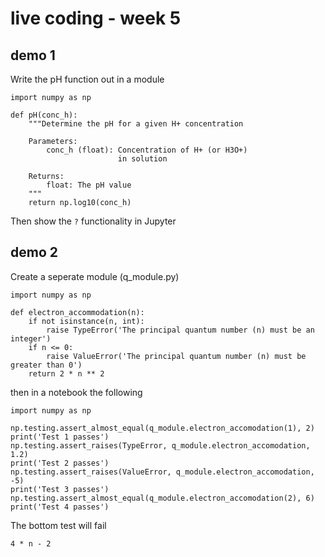 # live coding - week 5

## demo 1

Write the pH function out in a module

```
import numpy as np

def pH(conc_h):
    """Determine the pH for a given H+ concentration

    Parameters:
        conc_h (float): Concentration of H+ (or H3O+) 
                        in solution

    Returns:
        float: The pH value
    """
    return np.log10(conc_h)
```

Then show the `?` functionality in Jupyter

## demo 2

Create a seperate module (q_module.py)

```
import numpy as np

def electron_accommodation(n):
    if not isinstance(n, int):
        raise TypeError('The principal quantum number (n) must be an integer')
    if n <= 0:
        raise ValueError('The principal quantum number (n) must be greater than 0')
    return 2 * n ** 2
```

then in a notebook the following

```
import numpy as np

np.testing.assert_almost_equal(q_module.electron_accomodation(1), 2)
print('Test 1 passes')
np.testing.assert_raises(TypeError, q_module.electron_accomodation, 1.2)
print('Test 2 passes')
np.testing.assert_raises(ValueError, q_module.electron_accomodation, -5)
print('Test 3 passes')
np.testing.assert_almost_equal(q_module.electron_accomodation(2), 6)
print('Test 4 passes')
```

The bottom test will fail

```
4 * n - 2
```
